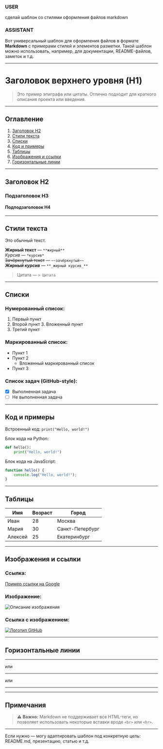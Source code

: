 ### USER
сделай шаблон со стилями оформления файлов markdown

### ASSISTANT
Вот универсальный шаблон для оформления файлов в формате **Markdown** с примерами стилей и элементов разметки. Такой шаблон можно использовать, например, для документации, README-файлов, заметок и т.д.

---

# Заголовок верхнего уровня (H1)

> Это пример эпиграфа или цитаты. Отлично подходит для краткого описания проекта или введения.

---

## Оглавление

1. [Заголовок H2](#заголовок-h2)
2. [Стили текста](#стили-текста)
3. [Списки](#списки)
4. [Код и примеры](#код-и-примеры)
5. [Таблицы](#таблицы)
6. [Изображения и ссылки](#изображения-и-ссылки)
7. [Горизонтальные линии](#горизонтальные-линии)

---

## Заголовок H2

### Подзаголовок H3
#### Подподзаголовок H4

---

## Стили текста

Это обычный текст.

**Жирный текст** — `**жирный**`  
*Курсив* — `*курсив*`  
~~Зачёркнутый текст~~ — `~~зачёркнутый~~`  
**_Жирный курсив_** — `**_жирный курсив_**`  
> Цитата — `> Цитата`

---

## Списки

### Нумерованный список:
1. Первый пункт
2. Второй пункт
   3. Вложенный пункт
4. Третий пункт

### Маркированный список:
- Пункт 1
- Пункт 2
  - Вложенный маркированный список
- Пункт 3

### Список задач (GitHub-style):
- [x] Выполненная задача
- [ ] Не выполненная задача

---

## Код и примеры

Встроенный код: `print("Hello, world!")`

Блок кода на Python:
```python
def hello():
    print("Hello, world!")
```

Блок кода на JavaScript:
```javascript
function hello() {
    console.log("Hello, world!");
}
```

---

## Таблицы

| Имя         | Возраст | Город       |
|-------------|---------|-------------|
| Иван        | 28      | Москва      |
| Мария       | 30      | Санкт-Петербург |
| Алексей     | 25      | Екатеринбург |

---

## Изображения и ссылки

### Ссылка:
[Пример ссылки на Google](https://www.google.com)

### Изображение:
![Описание изображения](https://via.placeholder.com/150)

### Ссылка с изображением:
[![Логотип GitHub](https://github.githubassets.com/images/modules/logos_page/GitHub-Mark.png)](https://github.com)

---

## Горизонтальные линии

---

или

***

или

___

---

## Примечания

> ⚠️ **Важно:** Markdown не поддерживает все HTML-теги, но позволяет использовать некоторые вставки вроде `<br>` или `<hr>`.

---

Если нужно — могу адаптировать шаблон под конкретную цель: README.md, презентацию, статью и т.д.